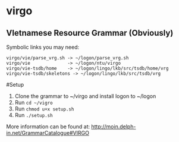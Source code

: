 virgo
=====

VIetnamese Resource Grammar (Obviously)
---

Symbolic links you may need:
```
virgo/vie/parse_vrg.sh -> ~/logon/parse_vrg.sh
virgo/vie              -> ~/logon/ntu/virgo
virgo/vie-tsdb/home    -> ~/logon/lingo/lkb/src/tsdb/home/vrg
virgo/vie-tsdb/skeletons -> ~/logon/lingo/lkb/src/tsdb/vrg
```

#Setup
1. Clone the grammar to ~/virgo and install logon to ~/logon
2. Run ```cd ~/vigro```
3. Run ```chmod u+x setup.sh```
3. Run ```./setup.sh```

More information can be found at: http://moin.delph-in.net/GrammarCatalogue#VIRGO
